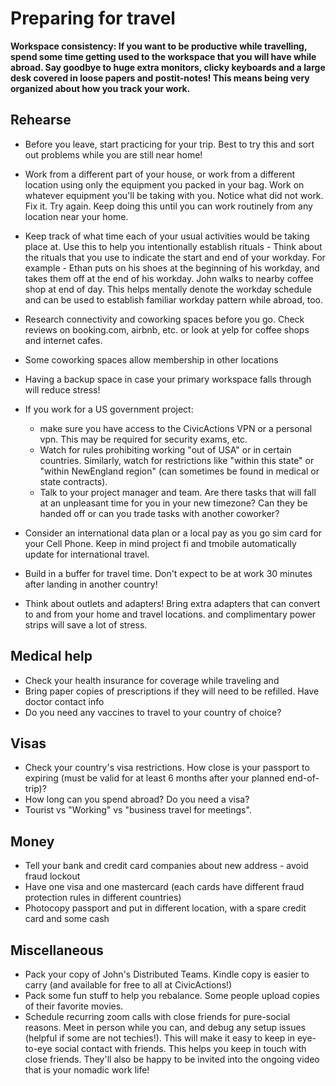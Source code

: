 # Preparing for travel

__Workspace consistency: If you want to be productive while travelling, spend some time getting used to the workspace that you will have while abroad.  Say goodbye to huge extra monitors, clicky keyboards and a large desk covered in loose papers and postit-notes! This means being very organized about how you track your work.__

## Rehearse
* Before you leave, start practicing for your trip. Best to try this and sort out problems while you are still near home! 
* Work from a different part of your house, or work from a different location using only the equipment you packed in your bag. Work on whatever equipment you'll be taking with you. Notice what did not work. Fix it. Try again. Keep doing this until you can work routinely from any location near your home.

* Keep track of what time each of your usual activities would be taking place at. Use this to help you intentionally establish rituals - Think about the rituals that you use to indicate the start and end of your workday. For example - Ethan puts on his shoes at the beginning of his workday, and takes them off at the end of his workday.  John walks to nearby coffee shop at end of day. This helps mentally denote the workday schedule and can be used to establish familiar workday pattern while abroad, too.
* Research connectivity and coworking spaces before you go.  Check reviews on booking.com, airbnb, etc. or look at yelp for coffee shops and internet cafes.  
* Some coworking spaces allow membership in other locations
* Having a backup space in case your primary workspace falls through will reduce stress! 
* If you work for a US government project:
  * make sure you have access to the CivicActions VPN or a personal vpn.  This may be required for security exams, etc.
  * Watch for rules prohibiting working "out of USA" or in certain countries. Similarly, watch for restrictions like "within this state" or "within NewEngland region" (can sometimes be found in medical or state contracts).
  * Talk to your project manager and team.  Are there tasks that will fall at an unpleasant time for you in your new timezone?  Can they be handed off or can you trade tasks with another coworker?  
* Consider an international data plan or a local pay as you go sim card for your Cell Phone.  Keep in mind project fi and tmobile automatically update for international travel.
* Build in a buffer for travel time.  Don't expect to be at work 30 minutes after landing in another country! 
* Think about outlets and adapters!  Bring extra adapters that can convert to and from your home and travel locations.  and complimentary power strips will save a lot of stress.  

## Medical help
* Check your health insurance for coverage while traveling and 
* Bring paper copies of prescriptions if they will need to be refilled.  Have doctor contact info
* Do you need any vaccines to travel to your country of choice?

## Visas
* Check your country's visa restrictions.  How close is your passport to expiring (must be valid for at least 6 months after your planned end-of-trip)?  
* How long can you spend abroad?  Do you need a visa?
* Tourist vs "Working" vs "business travel for meetings".  

## Money
* Tell your bank and credit card companies about new address - avoid fraud lockout
* Have one visa and one mastercard (each cards have different fraud protection rules in different countries)
* Photocopy passport and put in different location, with a spare credit card and some cash

## Miscellaneous
* Pack your copy of John's Distributed Teams. Kindle copy is easier to carry (and available for free to all at CivicActions!)
* Pack some fun stuff to help you rebalance. Some people upload copies of their favorite movies. 
* Schedule recurring zoom calls with close friends for pure-social reasons. Meet in person while you can, and debug any setup issues (helpful if some are not techies!). This will make it easy to keep in eye-to-eye social contact with friends. This helps you keep in touch with close friends. They'll also be happy to be invited into the ongoing video that is your nomadic work life!
